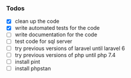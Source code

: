 ### Todos
- [x] clean up the code
- [x] write automated tests for the code
- [ ] write documentation for the code 
- [ ] test code for sql server
- [ ] try previous versions of laravel until laravel 6
- [ ] try previous versions of php until php 7.4
- [ ] install pint
- [ ] install phpstan
